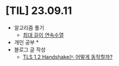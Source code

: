 # [TIL] 23.09.11

* 알고리즘 풀기
    * [최대 길이 연속수열](../java_algorithm/inflearn_algorithm_lecture/src/utilization_of_data_structure/최대_길이_연속_수열/Solution.java)
* 개인 공부
  * 
* 블로그 글 작성
  * [TLS 1.2 Handshake는 어떻게 동작할까?](https://velog.io/@developerwan/TLS-1.2%EC%97%90%EC%84%9C-%ED%95%B8%EB%93%9C-%EC%89%90%EC%9D%B4%ED%81%AC-%EC%96%B4%EB%96%BB%EA%B2%8C-%EB%8F%99%EC%9E%91%ED%95%A0%EA%B9%8C)
